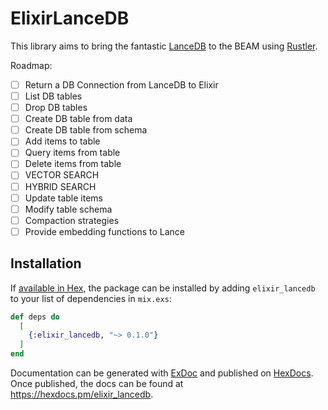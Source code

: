 # ElixirLanceDB

This library aims to bring the fantastic [LanceDB](https://lancedb.github.io/lancedb/) to the BEAM using [Rustler](https://github.com/rusterlium/rustler).

Roadmap:

- [ ] Return a DB Connection from LanceDB to Elixir
- [ ] List DB tables
- [ ] Drop DB tables
- [ ] Create DB table from data
- [ ] Create DB table from schema
- [ ] Add items to table
- [ ] Query items from table
- [ ] Delete items from table
- [ ] VECTOR SEARCH 
- [ ] HYBRID SEARCH
- [ ] Update table items
- [ ] Modify table schema 
- [ ] Compaction strategies
- [ ] Provide embedding functions to Lance

## Installation

If [available in Hex](https://hex.pm/docs/publish), the package can be installed
by adding `elixir_lancedb` to your list of dependencies in `mix.exs`:

```elixir
def deps do
  [
    {:elixir_lancedb, "~> 0.1.0"}
  ]
end
```

Documentation can be generated with [ExDoc](https://github.com/elixir-lang/ex_doc)
and published on [HexDocs](https://hexdocs.pm). Once published, the docs can
be found at <https://hexdocs.pm/elixir_lancedb>.

